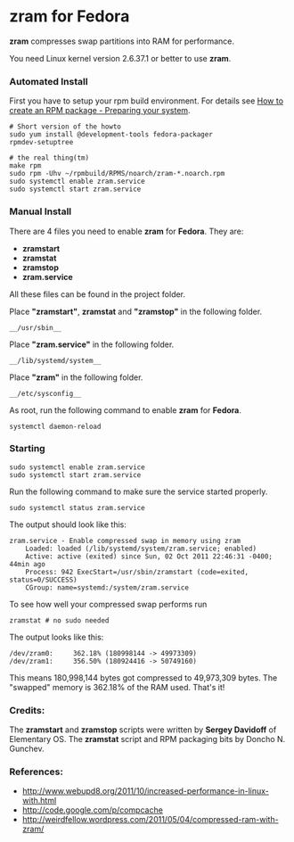 # zram for Fedora

__zram__ compresses swap partitions into RAM for performance.

You need Linux kernel version 2.6.37.1 or better to use 
__zram__.

### Automated Install

First you have to setup your rpm build environment. For details see
[How to create an RPM package - Preparing your system](http://fedoraproject.org/wiki/How_to_create_an_RPM_package#Preparing_your_system).

    # Short version of the howto
    sudo yum install @development-tools fedora-packager
    rpmdev-setuptree

    # the real thing(tm)
    make rpm
    sudo rpm -Uhv ~/rpmbuild/RPMS/noarch/zram-*.noarch.rpm
    sudo systemctl enable zram.service
    sudo systemctl start zram.service

### Manual Install

There are 4 files you need to enable __zram__ for __Fedora__. They
are:

* __zramstart__
* __zramstat__
* __zramstop__
* __zram.service__

All these files can be found in the project folder.

Place __"zramstart"__, __zramstat__ and __"zramstop"__ in the following folder.

    __/usr/sbin__

Place __"zram.service"__ in the following folder.

    __/lib/systemd/system__

Place __"zram"__ in the following folder.

    __/etc/sysconfig__

As root, run the following command to enable __zram__ for __Fedora__.

    systemctl daemon-reload

### Starting

    sudo systemctl enable zram.service
    sudo systemctl start zram.service

Run the following command to make sure the service started properly.

    sudo systemctl status zram.service

The output should look like this:

    zram.service - Enable compressed swap in memory using zram
        Loaded: loaded (/lib/systemd/system/zram.service; enabled)
        Active: active (exited) since Sun, 02 Oct 2011 22:46:31 -0400; 44min ago
        Process: 942 ExecStart=/usr/sbin/zramstart (code=exited, status=0/SUCCESS)
        CGroup: name=systemd:/system/zram.service

To see how well your compressed swap performs run

    zramstat # no sudo needed

The output looks like this:

    /dev/zram0:     362.18% (180998144 -> 49973309)
    /dev/zram1:     356.50% (180924416 -> 50749160)

This means 180,998,144 bytes got compressed to 49,973,309 bytes. The "swapped"
memory is 362.18% of the RAM used. That's it!

### Credits:

The __zramstart__ and __zramstop__ scripts were written by __Sergey
Davidoff__ of Elementary OS.
The __zramstat__ script and RPM packaging bits by Doncho N. Gunchev.

### References:

* http://www.webupd8.org/2011/10/increased-performance-in-linux-with.html
* http://code.google.com/p/compcache
* http://weirdfellow.wordpress.com/2011/05/04/compressed-ram-with-zram/
